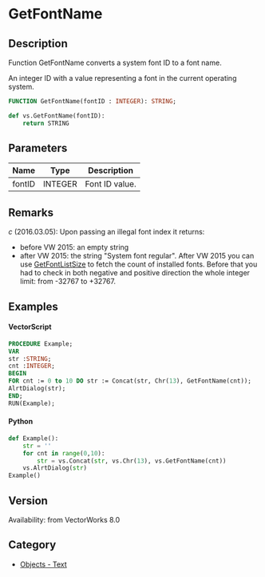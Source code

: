 # GetFontName

## Description
Function GetFontName converts a system font ID to a font name.

An integer ID with a value representing a font in the current operating system.

```pascal
FUNCTION GetFontName(fontID : INTEGER): STRING;
```

```python
def vs.GetFontName(fontID):
    return STRING
```

## Parameters
|Name|Type|Description|
|---|---|---|
|fontID|INTEGER|Font ID value.|

## Remarks
*_c_* (2016.03.05): Upon passing an illegal font index it returns:
* before VW 2015: an empty string
* after VW 2015: the string "System font regular".
After VW 2015 you can use [GetFontListSize](GetFontListSize.md) to fetch the count of installed fonts. Before that you had to check in both negative and positive direction the whole integer limit: from -32767 to +32767.

## Examples
#### VectorScript ####
```pascal
PROCEDURE Example;
VAR
str :STRING;
cnt :INTEGER;
BEGIN
FOR cnt := 0 to 10 DO str := Concat(str, Chr(13), GetFontName(cnt));
AlrtDialog(str);
END;
RUN(Example);
```
#### Python ####
```python
def Example():
	str = ''
	for cnt in range(0,10):
		str = vs.Concat(str, vs.Chr(13), vs.GetFontName(cnt))
	vs.AlrtDialog(str)
Example()
```

## Version
Availability: from VectorWorks 8.0

## Category
* [Objects - Text](../Categories/Objects%20-%20Text.md)
